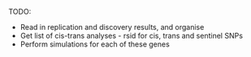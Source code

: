 TODO:

- Read in replication and discovery results, and organise
- Get list of cis-trans analyses - rsid for cis, trans and sentinel SNPs
- Perform simulations for each of these genes


